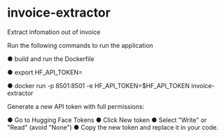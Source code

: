 # invoice-extractor

Extract infomation out of invoice

Run the following commands to run the application

● build and run the Dockerfile

● export HF_API_TOKEN=<put your hugging face token>

● docker run -p 8501:8501 -e HF_API_TOKEN=$HF_API_TOKEN invoice-extractor

Generate a new API token with full permissions:

● Go to Hugging Face Tokens
● Click New token
● Select "Write" or "Read" (avoid "None")
● Copy the new token and replace it in your code.
